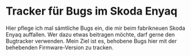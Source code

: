 # Tracker für Bugs im Skoda Enyaq

Hier pflege ich mal sämtliche Bugs ein, die mir beim fabrikneuen Skoda Enyaq auffallen. Wer dazu etwas beitragen möchte, darf gerne den Bugtracker verwenden. Mein Ziel ist es, behobene Bugs hier mit der behebenden Firmware-Version zu tracken.
